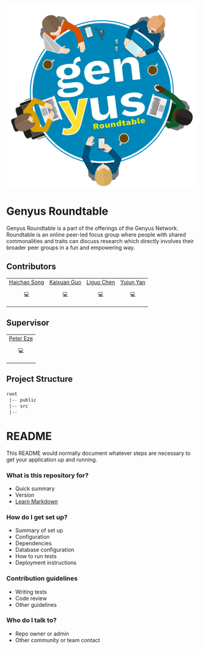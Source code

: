 ![genyus roundtable logo](/genyus%20Roundtable.png)

# Genyus Roundtable
Genyus Roundtable is a part of the offerings of the Genyus Network. Roundtable is an online peer-led focus group where 
people with shared commonalities and traits can discuss research which directly involves their broader peer groups in a 
fun and empowering way.

## Contributors

<table>
    <tr>
        <td align="center">
            <a href="https://bitbucket.cis.unimelb.edu.au:8445/plugins/servlet/user-contributions/haichaos?view=summary">Haichao Song</a>
            <br>
            <p>💻</p>
        </td>
        <td align="center">
            <a href="https://bitbucket.cis.unimelb.edu.au:8445/plugins/servlet/user-contributions/kaixuang?view=summary">Kaixuan Guo</a>
            <br>
            <p>💻</p>
        </td>
        <td align="center">
            <a href="https://bitbucket.cis.unimelb.edu.au:8445/plugins/servlet/user-contributions/liguoc?view=summary">Liguo Chen</a>
            <br>
            <p>💻</p>
        </td>
        <td align="center">
            <a href="https://bitbucket.cis.unimelb.edu.au:8445/plugins/servlet/user-contributions/yujuny?view=summary">Yujun Yan</a>
            <br>
            <p>💻</p>
        </td>
    </tr>
</table>

## Supervisor

<table>
    <tr>
        <td align="center">
            <a href="https://bitbucket.cis.unimelb.edu.au:8445/projects/SWEN900142020WSECHIDNA/repos/swen90014-2020-ws-echidna/browse">Peter Eze</a>
            <br>
            <p>💻</p>
        </td>
    </tr>
</table>

## Project Structure
```
root
 |-- public
 |-- src
 |-- 

```


# README #

This README would normally document whatever steps are necessary to get your application up and running.

### What is this repository for? ###

* Quick summary
* Version
* [Learn Markdown](https://bitbucket.org/tutorials/markdowndemo)

### How do I get set up? ###

* Summary of set up
* Configuration
* Dependencies
* Database configuration
* How to run tests
* Deployment instructions

### Contribution guidelines ###

* Writing tests
* Code review
* Other guidelines

### Who do I talk to? ###

* Repo owner or admin
* Other community or team contact